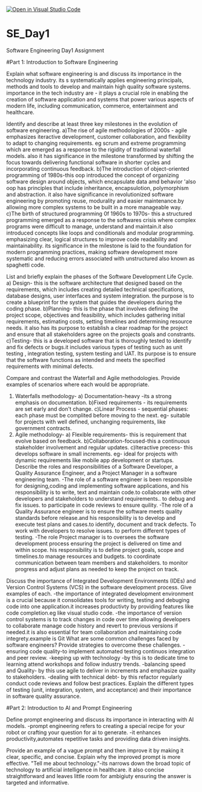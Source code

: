 [![Open in Visual Studio Code](https://classroom.github.com/assets/open-in-vscode-2e0aaae1b6195c2367325f4f02e2d04e9abb55f0b24a779b69b11b9e10269abc.svg)](https://classroom.github.com/online_ide?assignment_repo_id=15566099&assignment_repo_type=AssignmentRepo)
# SE_Day1
Software Engineering Day1 Assignment

#Part 1: Introduction to Software Engineering

Explain what software engineering is and discuss its importance in the technology industry.
its s systematically applies engineering principals, methods and tools to develop and maintain high quality software systems.
importance in the tech industry are - it plays a crucial role in enabling the creation of software application and systems that power various aspects of modern life, including communication, commerce, entertainment and healthcare.

Identify and describe at least three key milestones in the evolution of software engineering.
a)The rise of agile methodologies of 2000s - agile emphasizes iteractive development, customer collaboration, and flexibility to adapt to changing requirements. eg scrum  and extreme programming which are emerged as a response to the rigidity of traditional waterfall models.
also it has significance in the milestone transformed by shifting the focus towards delivering functional software in shorter cycles and incorporating continuous feedback.
b)The introduction of object-oriented programming of 1980s-this oop introduced the concept of organizing software design around objects, which encapsulate data amd behavior 'also oop has principles that include inheritance, encapsulotion, polymorphism  and abstraction.
it also have significance in revolutionized software engineering by promoting reuse, modurality and easier maintenance.by allowing more complex  systems to be built in a more manageable way.
c)The birth of structured programming 0f 1960s to 1970s- this a structured programming emerged as a response to the softwares crisis where complex programs were difficult to manage, understand and maintain.it also introduced concepts like loops and conditionals and modular programming.  emphasizing clear, logical structures to improve code readability and maintainability.
its significance in the milestone is laid to the foundation for modern programming practices, making software development more systematic and reducing errors associated with unstructured also known as spaghetti code.

List and briefly explain the phases of the Software Development Life Cycle.
a) Design- this is the software architecture that designed based on the requirements, which includes creating detailed technical specifications, database designs, user interfaces and system integration.
the purpose is to create a blueprint for the system that guides the developers during the coding phase.
b)Planning- this is the phase that involves defining the project scope, objectives and feasibility, which includes gathering initial requirements, estimating costs, setting timelines and determining resource needs.
it also has its purpose to establish a clear roadmap for the project and ensure that all stakeholders agree on the projects goals and constrants.
c)Testing- this is a developed software that is thoroughly tested to identify and fix defects or bugs.it includes various types of testing such as unit testing , integration testing, system testing and UAT.
Its purpose is to ensure that the software functions as intended and meets the specified requirements with minimal defects.

Compare and contrast the Waterfall and Agile methodologies. Provide examples of scenarios where each would be appropriate.
1) Waterfalls methodology- a) Documentation-heavy -its a strong emphasis on documentation.
                           b)Fixed requirements - its requirements are set early and don't change.
                           c)Linear Process - sequential phases: each phase must be complited before moving to the next.
   eg- suitable for projects with well defined, unchanging requirements, like government contracts.
2) Agile methodology- a) Flexible requirements- this is requirement that evolve based on feedback.
                      b)Collaboration-focused-this a continuous stakeholder involvement and regular updates.
                      c)Iteractive precess- this develops software in small increments.
   eg- ideal for projects with dynamic requirements like mobile app development or startups.
Describe the roles and responsibilities of a Software Developer, a Quality Assurance Engineer, and a Project Manager in a software engineering team.
-The role of a software engineer is been responsible for designing,coding and implementing software applications, and his responsibility is to write, text and maintain code.to collaborate with other developers and stakeholders to understand requirements.. to debug and fix issues. to participate in code reviews to ensure quility.
-The role of a Quality Assurance engineer is to ensure the software meets quality standards before release.and his responsibility is to develop and execute test plans and cases.to identify, document and track defects. To work with developers to resolve issues. to perform different types of testing.
-The role Project manager is to oversees the software development process ensuring the project is delivered on time and within scope. his responsibility is to define project goals, scope and timelines.to manage resources and budgets. to coordinate communication between team members and stakeholders. to monitor progress and adjust plans as needed to keep the project on track.

Discuss the importance of Integrated Development Environments (IDEs) and Version Control Systems (VCS) in the software development process. Give examples of each.
 -the importance of integrated development environment is a crucial because it consolidates tools for writing, testing and debuging code into one application.it increases productivty by providing features like code completion.eg like visual studio code.
 -the importance of version control systems is to track changes in code over time allowing developers to collaborate manage code history and revert to previous versions if needed.it is also essential for team collaboration and maintaining code integrety.example is Git 
What are some common challenges faced by software engineers? Provide strategies to overcome these challenges.
-ensuring code quality-to implement automated testing continuos integration and peer review.
-keeping up with technology -by this is to dedicate time to learning attend workshops and follow industry trends.
-balancing speed and Quality- by this use agile to deliver in increments and emphasize quality to stakeholders.
-dealing with technical debt- by this refactor regularly conduct code reviews and follow best practices.
Explain the different types of testing (unit, integration, system, and acceptance) and their importance in software quality assurance.


#Part 2: Introduction to AI and Prompt Engineering


Define prompt engineering and discuss its importance in interacting with AI models.
-prompt engineering refers to creating a special recipe for your robot or crafting your question for ai to generate.
-it enhances productivity,automates repetitive tasks and providing data driven insights.

Provide an example of a vague prompt and then improve it by making it clear, specific, and concise. Explain why the improved prompt is more effective.
 "Tell me about technology."-its narrows down the broad topic of technology to artificial intelligence in healthcare.
 it also concise straightforward and leaves little room for ambigiuty ensuring the answer is targeted and informative.
